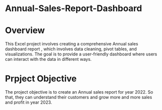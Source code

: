 # Annual-Sales-Report-Dashboard
# Overview
This Excel project involves creating a comprehensive Annual sales dashboard  report , which involves data cleaning, pivot tables, and visualizations. The goal is to provide a user-friendly dashboard where users can interact with the data in different ways.



# Prpject Objective
The project objective is to create an Annual sales report for year 2022. So that, they can understand their customers and grow more and more sales and profit in year 2023.




